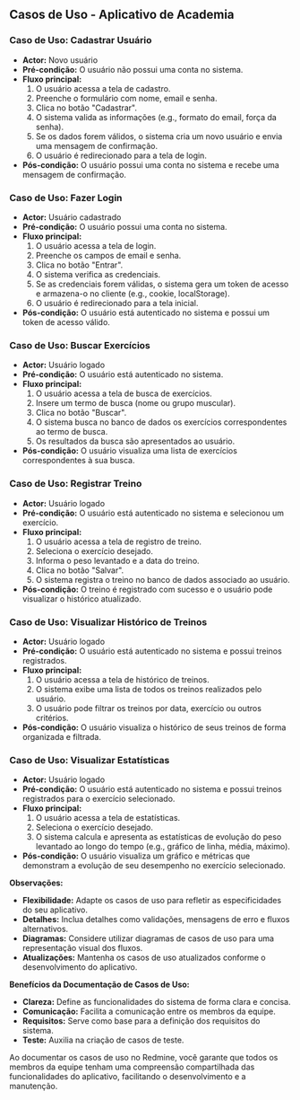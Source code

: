 ## Casos de Uso - Aplicativo de Academia

### Caso de Uso: Cadastrar Usuário
* **Actor:** Novo usuário
* **Pré-condição:** O usuário não possui uma conta no sistema.
* **Fluxo principal:**
  1. O usuário acessa a tela de cadastro.
  2. Preenche o formulário com nome, email e senha.
  3. Clica no botão "Cadastrar".
  4. O sistema valida as informações (e.g., formato do email, força da senha).
  5. Se os dados forem válidos, o sistema cria um novo usuário e envia uma mensagem de confirmação.
  6. O usuário é redirecionado para a tela de login.
* **Pós-condição:** O usuário possui uma conta no sistema e recebe uma mensagem de confirmação.

### Caso de Uso: Fazer Login
* **Actor:** Usuário cadastrado
* **Pré-condição:** O usuário possui uma conta no sistema.
* **Fluxo principal:**
  1. O usuário acessa a tela de login.
  2. Preenche os campos de email e senha.
  3. Clica no botão "Entrar".
  4. O sistema verifica as credenciais.
  5. Se as credenciais forem válidas, o sistema gera um token de acesso e armazena-o no cliente (e.g., cookie, localStorage).
  6. O usuário é redirecionado para a tela inicial.
* **Pós-condição:** O usuário está autenticado no sistema e possui um token de acesso válido.

### Caso de Uso: Buscar Exercícios
* **Actor:** Usuário logado
* **Pré-condição:** O usuário está autenticado no sistema.
* **Fluxo principal:**
  1. O usuário acessa a tela de busca de exercícios.
  2. Insere um termo de busca (nome ou grupo muscular).
  3. Clica no botão "Buscar".
  4. O sistema busca no banco de dados os exercícios correspondentes ao termo de busca.
  5. Os resultados da busca são apresentados ao usuário.
* **Pós-condição:** O usuário visualiza uma lista de exercícios correspondentes à sua busca.

### Caso de Uso: Registrar Treino
* **Actor:** Usuário logado
* **Pré-condição:** O usuário está autenticado no sistema e selecionou um exercício.
* **Fluxo principal:**
  1. O usuário acessa a tela de registro de treino.
  2. Seleciona o exercício desejado.
  3. Informa o peso levantado e a data do treino.
  4. Clica no botão "Salvar".
  5. O sistema registra o treino no banco de dados associado ao usuário.
* **Pós-condição:** O treino é registrado com sucesso e o usuário pode visualizar o histórico atualizado.

### Caso de Uso: Visualizar Histórico de Treinos
* **Actor:** Usuário logado
* **Pré-condição:** O usuário está autenticado no sistema e possui treinos registrados.
* **Fluxo principal:**
  1. O usuário acessa a tela de histórico de treinos.
  2. O sistema exibe uma lista de todos os treinos realizados pelo usuário.
  3. O usuário pode filtrar os treinos por data, exercício ou outros critérios.
* **Pós-condição:** O usuário visualiza o histórico de seus treinos de forma organizada e filtrada.

### Caso de Uso: Visualizar Estatísticas
* **Actor:** Usuário logado
* **Pré-condição:** O usuário está autenticado no sistema e possui treinos registrados para o exercício selecionado.
* **Fluxo principal:**
  1. O usuário acessa a tela de estatísticas.
  2. Seleciona o exercício desejado.
  3. O sistema calcula e apresenta as estatísticas de evolução do peso levantado ao longo do tempo (e.g., gráfico de linha, média, máximo).
* **Pós-condição:** O usuário visualiza um gráfico e métricas que demonstram a evolução de seu desempenho no exercício selecionado.

**Observações:**
* **Flexibilidade:** Adapte os casos de uso para refletir as especificidades do seu aplicativo.
* **Detalhes:** Inclua detalhes como validações, mensagens de erro e fluxos alternativos.
* **Diagramas:** Considere utilizar diagramas de casos de uso para uma representação visual dos fluxos.
* **Atualizações:** Mantenha os casos de uso atualizados conforme o desenvolvimento do aplicativo.

**Benefícios da Documentação de Casos de Uso:**
* **Clareza:** Define as funcionalidades do sistema de forma clara e concisa.
* **Comunicação:** Facilita a comunicação entre os membros da equipe.
* **Requisitos:** Serve como base para a definição dos requisitos do sistema.
* **Teste:** Auxilia na criação de casos de teste.

Ao documentar os casos de uso no Redmine, você garante que todos os membros da equipe tenham uma compreensão compartilhada das funcionalidades do aplicativo, facilitando o desenvolvimento e a manutenção.
